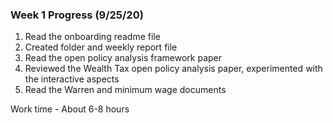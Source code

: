 ### Week 1 Progress (9/25/20)

1) Read the onboarding readme file
2) Created folder and weekly report file
3) Read the open policy analysis framework paper
4) Reviewed the Wealth Tax open policy analysis paper, experimented with the interactive aspects
5) Read the Warren and minimum wage documents

Work time - About 6-8 hours
